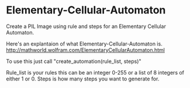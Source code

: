 # Elementary-Cellular-Automaton
Create a PIL Image using rule and steps for an Elementary Cellular Automaton.

Here's an explantaion of what Elementary-Cellular-Automaton is.
http://mathworld.wolfram.com/ElementaryCellularAutomaton.html

To use this just call "create_automation(rule_list, steps)"

Rule_list is your rules this can be an integer 0-255 or a list of 8 integers of either 1 or 0.
Steps is how many steps you want to generate for.
